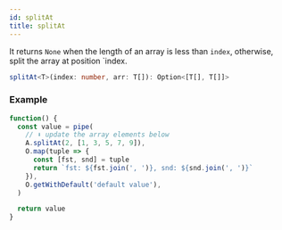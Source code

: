 ```yaml
---
id: splitAt
title: splitAt
---
```


It returns `None` when the length of an array is less than `index`, otherwise, split the array at position `index.

```ts
splitAt<T>(index: number, arr: T[]): Option<[T[], T[]]>
```

### Example

```jsx live
function() {
  const value = pipe(
    // ⬇️ update the array elements below
    A.splitAt(2, [1, 3, 5, 7, 9]),
    O.map(tuple => {
      const [fst, snd] = tuple
      return `fst: ${fst.join(', ')}, snd: ${snd.join(', ')}`
    }),
    O.getWithDefault('default value'),
  )

  return value
}
```

